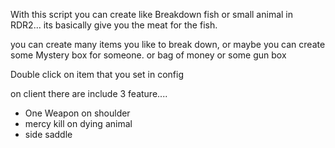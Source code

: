 With this script you can create like Breakdown fish or small animal in RDR2... its basically give you the meat for the fish.

you can create many items you like to break down, or maybe you can create some Mystery box for someone. or bag of money or some gun box

Double click on item that you set in config


on client there are include 3 feature.... 
- One Weapon on shoulder
- mercy kill on dying animal
- side saddle
